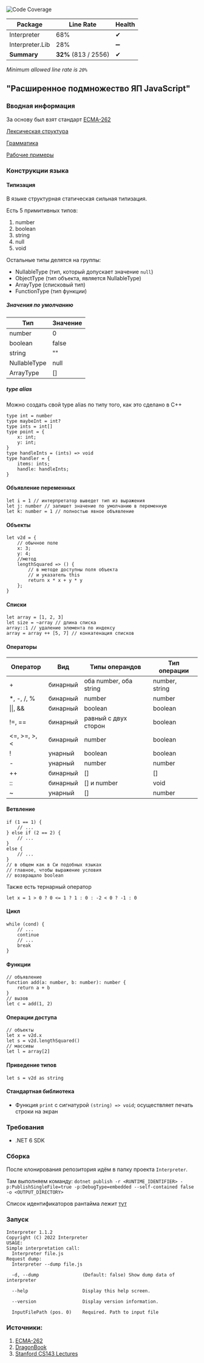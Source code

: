 ![Code Coverage](https://img.shields.io/badge/Code%20Coverage-32%25-success?style=flat)

Package | Line Rate | Health
-------- | --------- | ------
Interpreter | 68% | ✔
Interpreter.Lib | 28% | ➖
**Summary** | **32%** (813 / 2556) | ✔

_Minimum allowed line rate is `20%`_

## "Расширенное подмножество ЯП JavaScript"

### Вводная информация

За основу был взят стандарт [ECMA-262](https://www.ecma-international.org/publications-and-standards/standards/ecma-262/)

[Лексическая структура](Interpreter/tokenTypes.json)

[Грамматика](Interpreter/grammar.txt)

[Рабочие примеры](samples)

### Конструкции языка

#### Типизация
В языке структурная статическая сильная типизация.

Есть 5 примитивных типов:
1. number
2. boolean
3. string
4. null
5. void

Остальные типы делятся на группы:
- NullableType (тип, который допускает значение ```null```)
- ObjectType (тип объекта, является NullableType)
- ArrayType (списковый тип)
- FunctionType (тип функции)

##### Значения по умолчанию

| Тип      | Значение |
| ----------- | ----------- |
| number      | 0       |
| boolean   | false        |
|string| ""|
|NullableType|null|
|ArrayType|[]|
##### type alias
Можно создать свой type alias по типу того, как это сделано в С++

```
type int = number
type maybeInt = int?
type ints = int[]
type point = {
    x: int;
    y: int;
}
type handleInts = (ints) => void
type handler = {
    items: ints;
    handle: handleInts;
}
```
#### Объявление переменных
```
let i = 1 // интерпретатор выведет тип из выражения
let j: number // запишет значение по умолчанию в переменную
let k: number = 1 // полностью явное объявление
```
#### Объекты
```
let v2d = {
    // обычное поле
    x: 3;
    y: 4;
    //метод
    lengthSquared => () {
        // в методе доступны поля объекта
        // и указатель this
        return x * x + y * y
    };
}
```
#### Списки
```
let array = [1, 2, 3]
let size = ~array // длина списка
array::1 // удаление элемента по индексу
array = array ++ [5, 7] // конкатенация списков
```
#### Операторы
|Оператор|Вид|Типы операндов|Тип операции|
|---|---|---|---|
|+|бинарный|оба number, оба string|number, string
|*, -, /, %| бинарный|number|number
|&#124;&#124;, &&  |бинарный|boolean|boolean
|!=, ==|бинарный|равный с двух сторон|boolean
|<=, >=, >, <|бинарный|number|boolean
|!|унарный|boolean|boolean
|-|унарный|number|number
|++|бинарный|[]|[]
|::|бинарный|[] и number|void
|~|унарный|[]|number

#### Ветвление
```
if (1 == 1) {
    // ...
} else if (2 == 2) {
    // ...
}
else {
    // ...
}
// в общем как в Си подобных языках
// главное, чтобы выражение условия
// возвращало boolean
```
Также есть тернарный оператор
```
let x = 1 > 0 ? 0 <= 1 ? 1 : 0 : -2 < 0 ? -1 : 0
```
#### Цикл
```
while (cond) {
    // ...
    continue
    // ...
    break
}
```
#### Функции
```
// объявление
function add(a: number, b: number): number {
    return a + b
}
// вызов
let c = add(1, 2)
```
#### Операции доступа
```
// объекты
let x = v2d.x
let s = v2d.lengthSquared()
// массивы
let l = array[2]
```
#### Приведение типов
```
let s = v2d as string
```
#### Стандартная библиотека
- Функция `print` c сигнатурой `(string) => void`; осуществляет печать строки на экран

### Требования

- .NET 6 SDK

### Сборка
После клонирования репозитория идём в папку проекта `Interpreter`.

Там выполняем команду:
```dotnet publish -r <RUNTIME_IDENTIFIER> -p:PublishSingleFile=true -p:DebugType=embedded --self-contained false -o <OUTPUT_DIRECTORY>```

Список идентификаторов рантайма лежит [тут](https://docs.microsoft.com/en-us/dotnet/core/rid-catalog#windows-rids)

### Запуск

```
Interpreter 1.1.2
Copyright (C) 2022 Interpreter
USAGE:
Simple interpretation call:
  Interpreter file.js
Request dump:
  Interpreter --dump file.js

  -d, --dump                (Default: false) Show dump data of interpreter

  --help                    Display this help screen.

  --version                 Display version information.

  InputFilePath (pos. 0)    Required. Path to input file
```

### Источники:

1. [ECMA-262](https://www.ecma-international.org/publications-and-standards/standards/ecma-262/)
2. [DragonBook](https://suif.stanford.edu/dragonbook/)
3. [Stanford CS143 Lectures](https://web.stanford.edu/class/archive/cs/cs143/cs143.1128/)
